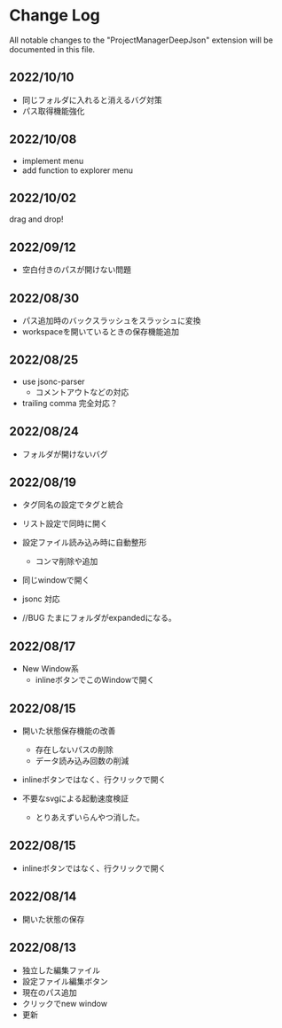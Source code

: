 # Change Log

All notable changes to the "ProjectManagerDeepJson" extension will be documented in this file.

## 2022/10/10

* 同じフォルダに入れると消えるバグ対策
* パス取得機能強化

## 2022/10/08

* implement menu
* add function to explorer menu

## 2022/10/02

drag and drop!

## 2022/09/12

* 空白付きのパスが開けない問題

## 2022/08/30

* パス追加時のバックスラッシュをスラッシュに変換
* workspaceを開いているときの保存機能追加

## 2022/08/25

* use jsonc-parser
  * コメントアウトなどの対応
* trailing comma 完全対応？

## 2022/08/24

* フォルダが開けないバグ

## 2022/08/19

* タグ同名の設定でタグと統合
* リスト設定で同時に開く
* 設定ファイル読み込み時に自動整形
  * コンマ削除や追加
* 同じwindowで開く
* jsonc 対応

* //BUG たまにフォルダがexpandedになる。

## 2022/08/17

* New Window系
  * inlineボタンでこのWindowで開く


## 2022/08/15

* 開いた状態保存機能の改善
  * 存在しないパスの削除
  * データ読み込み回数の削減
* inlineボタンではなく、行クリックで開く

* 不要なsvgによる起動速度検証
  * とりあえずいらんやつ消した。


## 2022/08/15

* inlineボタンではなく、行クリックで開く


## 2022/08/14

* 開いた状態の保存


## 2022/08/13

* 独立した編集ファイル
* 設定ファイル編集ボタン
* 現在のパス追加
* クリックでnew window
* 更新

